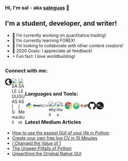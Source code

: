 ### Hi, I'm sal - aka [saleguas][website] 👋

## I'm a student, developer, and writer!
- 🔭 I’m currently working on quantitative trading!
- 🌱 I’m currently learning FOREX!
- 👯 I’m looking to collaborate with other content creators!
- 🥅 2020 Goals: I appreciate all feedback!
- ⚡ Fun fact: I love worldbuilding!

### Connect with me:

[<img align="left" alt="aleguas.dev" width="22px" src="https://raw.githubusercontent.com/iconic/open-iconic/master/svg/globe.svg" />][website]
[<img align="left" alt="SALEGUAS | Gmail" width="22px" src="https://simpleicons.org/icons/gmail.svg" />][email]
[<img align="left" alt="SALEGUAS | Medium" width="22px" src="https://simpleicons.org/icons/medium.svg" />][mediumpage]

<br />

### Languages and Tools:

[<img align="left" alt="Flask" width="26px" src="https://raw.githubusercontent.com/github/explore/80688e429a7d4ef2fca1e82350fe8e3517d3494d/topics/python/python.png" />][website]
[<img align="left" alt="Django" width="26px" src="https://raw.githubusercontent.com/github/explore/80688e429a7d4ef2fca1e82350fe8e3517d3494d/topics/django/django.png" />][website]
[<img align="left" alt="Flask" width="26px" src="https://raw.githubusercontent.com/github/explore/80688e429a7d4ef2fca1e82350fe8e3517d3494d/topics/flask/flask.png" />][website]
[<img align="left" alt="Jekyll" width="26px" src="https://avatars3.githubusercontent.com/u/3083652?s=200&v=4" />][website]

[<img align="left" alt="Linux" width="26px" src="https://upload.wikimedia.org/wikipedia/commons/thumb/a/af/Tux.png/220px-Tux.png" />][website]

[<img align="left" alt="Chrome Extensions" width="26px" src="https://raw.githubusercontent.com/github/explore/80688e429a7d4ef2fca1e82350fe8e3517d3494d/topics/chrome-extension/chrome-extension.png" />][website]
[<img align="left" alt="Atom" width="26px" src="https://raw.githubusercontent.com/github/explore/80688e429a7d4ef2fca1e82350fe8e3517d3494d/topics/atom/atom.png" />][website]
[<img align="left" alt="Git" width="26px" src="https://raw.githubusercontent.com/github/explore/80688e429a7d4ef2fca1e82350fe8e3517d3494d/topics/git/git.png" />][website]
[<img align="left" alt="GitHub" width="26px" src="https://raw.githubusercontent.com/github/explore/78df643247d429f6cc873026c0622819ad797942/topics/github/github.png" />][website]
[<img align="left" alt="HTML5" width="26px" src="https://raw.githubusercontent.com/github/explore/80688e429a7d4ef2fca1e82350fe8e3517d3494d/topics/terminal/terminal.png" />][website]

<br />
<br />

### Latest Medium Articles

<!-- BLOG-POST-LIST:START -->
- [How to use the easiest GUI of your life in Python](https://codeburst.io/how-to-use-the-easiest-gui-of-your-life-in-python-d3762270a2a0?source=rss-32537f17b049------2)
- [Create your own free live CV in 10 Minutes](https://codeburst.io/create-your-own-free-live-cv-in-10-minutes-d1c2842c85bd?source=rss-32537f17b049------2)
- [I Changed the Value of 1](https://levelup.gitconnected.com/i-changed-the-value-of-1-eb3a90529648?source=rss-32537f17b049------2)
- [The Unseen Pitfalls of Python](https://codeburst.io/the-unseen-pitfalls-of-python-7ca57f021d08?source=rss-32537f17b049------2)
- [Unearthing the Original Native GUI](https://codeburst.io/unearthing-the-original-native-gui-5874ea2661a2?source=rss-32537f17b049------2)
<!-- BLOG-POST-LIST:END -->

[website]: https://aleguas.dev
[githubpage]: https://github.com/saleguas
[mediumpage]: https://medium.com/@salvadoraleguas
[email]: salvador@aleguas.dev

